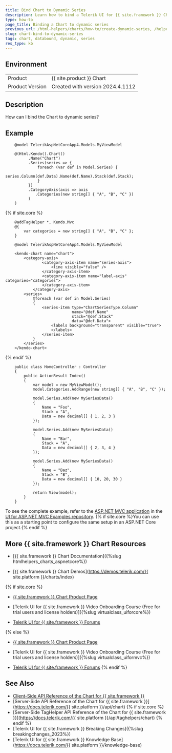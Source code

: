 ```yaml
---
title: Bind Chart to Dynamic Series
description: Learn how to bind a Telerik UI for {{ site.framework }} Chart to dynamic series.
type: how-to
page_title: Binding a Chart to dynamic series
previous_url: /html-helpers/charts/how-to/create-dynamic-series, /helpers/charts/how-to/create-dynamic-series
slug: chart-bind-to-dynamic-series
tags: chart, databound, dynamic, series
res_type: kb
---
```


## Environment
	
<table>
    <tr>
    <td>Product</td>
    <td>{{ site.product }} Chart</td>
    </tr>
    <tr>
    <td>Product Version</td>
    <td>Created with version 2024.4.1112</td>
    </tr>
</table>

## Description
How can I bind the Chart to dynamic series?

## Example
```HtmlHelper
    @model TelerikAspNetCoreApp4.Models.MyViewModel
 
    @(Html.Kendo().Chart()
          .Name("Chart")
          .Series(series => {
              foreach (var def in Model.Series) {
                  series.Column(def.Data).Name(def.Name).Stack(def.Stack);
              }
          })
          .CategoryAxis(axis => axis
             .Categories(new string[] { "A", "B", "C" })
          )
    )
```

{% if site.core %}
```TagHelper
    @addTagHelper *, Kendo.Mvc
    @{ 
        var categories = new string[] { "A", "B", "C" };
    }

    @model TelerikAspNetCoreApp4.Models.MyViewModel
    
    <kendo-chart name="chart">
        <category-axis>
                <category-axis-item name="series-axis">
                    <line visible="false" />
                </category-axis-item>
                <category-axis-item name="label-axis" categories="categories">
                </category-axis-item>
            </category-axis>
        <series>
            @foreach (var def in Model.Series)
            {
                <series-item type="ChartSeriesType.Column"
                             name="@def.Name"
                             stack="@def.Stack"
                             data="@def.Data">
                    <labels background="transparent" visible="true">
                    </labels>
                </series-item>
            }
        </series>
    </kendo-chart>

```
{% endif %}

```Controller
    public class HomeController : Controller
    {
        public ActionResult Index()
        {
            var model = new MyViewModel();
            model.Categories.AddRange(new string[] { "A", "B", "C" });
    
            model.Series.Add(new MySeriesData()
            {
                Name = "Foo",
                Stack = "A",
                Data = new decimal[] { 1, 2, 3 }
            });
    
            model.Series.Add(new MySeriesData()
            {
                Name = "Bar",
                Stack = "A",
                Data = new decimal[] { 2, 3, 4 }
            });
    
            model.Series.Add(new MySeriesData()
            {
                Name = "Baz",
                Stack = "B",
                Data = new decimal[] { 10, 20, 30 }
            });
    
            return View(model);
        }
    }
```

To see the complete example, refer to the [ASP.NET MVC application](https://github.com/telerik/ui-for-aspnet-mvc-examples/tree/master/Telerik.Examples.Mvc/Telerik.Examples.Mvc/Areas/ChartDynamicSeries) in the [UI for ASP.NET MVC Examples repository](https://github.com/telerik/ui-for-aspnet-mvc-examples/tree/master). {% if site.core %}You can use this as a starting point to configure the same setup in an ASP.NET Core project.{% endif %}

## More {{ site.framework }} Chart Resources

* [{{ site.framework }} Chart Documentation]({%slug htmlhelpers_charts_aspnetcore%})

* [{{ site.framework }} Chart Demos](https://demos.telerik.com/{{ site.platform }}/charts/index)

{% if site.core %}
* [{{ site.framework }} Chart Product Page](https://www.telerik.com/aspnet-core-ui/charts)

* [Telerik UI for {{ site.framework }} Video Onboarding Course (Free for trial users and license holders)]({%slug virtualclass_uiforcore%})

* [Telerik UI for {{ site.framework }} Forums](https://www.telerik.com/forums/aspnet-core-ui)

{% else %}
* [{{ site.framework }} Chart Product Page](https://www.telerik.com/aspnet-mvc/charts)

* [Telerik UI for {{ site.framework }} Video Onboarding Course (Free for trial users and license holders)]({%slug virtualclass_uiformvc%})

* [Telerik UI for {{ site.framework }} Forums](https://www.telerik.com/forums/aspnet-mvc)
{% endif %}

## See Also

* [Client-Side API Reference of the Chart for {{ site.framework }}](https://docs.telerik.com/kendo-ui/api/javascript/ui/chart)
* [Server-Side API Reference of the Chart for {{ site.framework }}](https://docs.telerik.com/{{ site.platform }}/api/chart)
{% if site.core %}
* [Server-Side TagHelper API Reference of the Chart for {{ site.framework }}](https://docs.telerik.com/{{ site.platform }}/api/taghelpers/chart)
{% endif %}
* [Telerik UI for {{ site.framework }} Breaking Changes]({%slug breakingchanges_2023%})
* [Telerik UI for {{ site.framework }} Knowledge Base](https://docs.telerik.com/{{ site.platform }}/knowledge-base)
